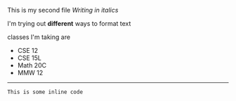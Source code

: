 This is my second file
*Writing in italics*

I'm trying out **different** ways to format text

classes I'm taking are
* CSE 12
* CSE 15L
* Math 20C
* MMW 12
---
`This is some inline code`

